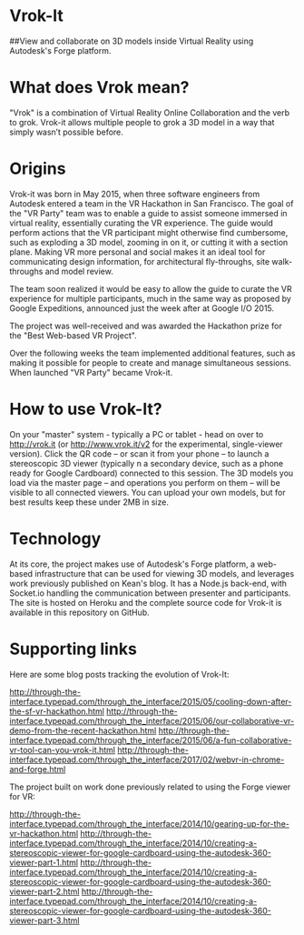 Vrok-It
=======
##View and collaborate on 3D models inside Virtual Reality using Autodesk's Forge platform.

# What does Vrok mean?
"Vrok" is a combination of Virtual Reality Online Collaboration and the verb to grok. Vrok-it allows multiple people to grok a 3D model in a way that simply wasn’t possible before.

# Origins
Vrok-it was born in May 2015, when three software engineers from Autodesk entered a team in the VR Hackathon in San Francisco. The goal of the "VR Party" team was to enable a guide to assist someone immersed in virtual reality, essentially curating the VR experience. The guide would perform actions that the VR participant might otherwise find cumbersome, such as exploding a 3D model, zooming in on it, or cutting it with a section plane. Making VR more personal and social makes it an ideal tool for communicating design information, for architectural fly-throughs, site walk-throughs and model review.

The team soon realized it would be easy to allow the guide to curate the VR experience for multiple participants, much in the same way as proposed by Google Expeditions, announced just the week after at Google I/O 2015.

The project was well-received and was awarded the Hackathon prize for the "Best Web-based VR Project".

Over the following weeks the team implemented additional features, such as making it possible for people to create and manage simultaneous sessions. When launched "VR Party" became Vrok-it.

# How to use Vrok-It?
On your "master" system - typically a PC or tablet - head on over to http://vrok.it (or http://www.vrok.it/v2 for the experimental, single-viewer version).
Click the QR code – or scan it from your phone – to launch a stereoscopic 3D viewer (typically n a secondary device, such as a phone ready for Google Cardboard) connected to this session. The 3D models you load via the master page – and operations you perform on them – will be visible to all connected viewers. You can upload your own models, but for best results keep these under 2MB in size.

# Technology
At its core, the project makes use of Autodesk's Forge platform, a web-based infrastructure that can be used for viewing 3D models, and leverages work previously published on Kean's blog. It has a Node.js back-end, with Socket.io handling the communication between presenter and participants. The site is hosted on Heroku and the complete source code for Vrok-it is available in this repository on GitHub.

# Supporting links

Here are some blog posts tracking the evolution of Vrok-It:

http://through-the-interface.typepad.com/through_the_interface/2015/05/cooling-down-after-the-sf-vr-hackathon.html
http://through-the-interface.typepad.com/through_the_interface/2015/06/our-collaborative-vr-demo-from-the-recent-hackathon.html
http://through-the-interface.typepad.com/through_the_interface/2015/06/a-fun-collaborative-vr-tool-can-you-vrok-it.html
http://through-the-interface.typepad.com/through_the_interface/2017/02/webvr-in-chrome-and-forge.html

The project built on work done previously related to using the Forge viewer for VR:

http://through-the-interface.typepad.com/through_the_interface/2014/10/gearing-up-for-the-vr-hackathon.html
http://through-the-interface.typepad.com/through_the_interface/2014/10/creating-a-stereoscopic-viewer-for-google-cardboard-using-the-autodesk-360-viewer-part-1.html
http://through-the-interface.typepad.com/through_the_interface/2014/10/creating-a-stereoscopic-viewer-for-google-cardboard-using-the-autodesk-360-viewer-part-2.html
http://through-the-interface.typepad.com/through_the_interface/2014/10/creating-a-stereoscopic-viewer-for-google-cardboard-using-the-autodesk-360-viewer-part-3.html

